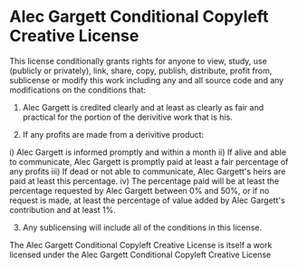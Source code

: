 # Alec Gargett Conditional Copyleft Creative License
 
This license conditionally grants rights for anyone to view, study, use (publicly or privately), link, share, copy, publish, distribute, profit from, sublicense or modify this work including any and all source code and any modifications on the conditions that:

1) Alec Gargett is credited clearly and at least as clearly as fair and practical for the portion of the derivitive work that is his.

2) If any profits are made from a derivitive product:

i) Alec Gargett is informed promptly and within a month
ii) If alive and able to communicate, Alec Gargett is promptly paid at least a fair percentage of any profits
iii) If dead or not able to communicate, Alec Gargett's heirs are paid at least this percentage.
iv) The percentage paid will be at least the percentage requested by Alec Gargett between 0% and 50%, or if no request is made, at least the percentage of value added by Alec Gargett's contribution and at least 1%.

3) Any sublicensing will include all of the conditions in this license.

The Alec Gargett Conditional Copyleft Creative License is itself a work licensed under the Alec Gargett Conditional Copyleft Creative License